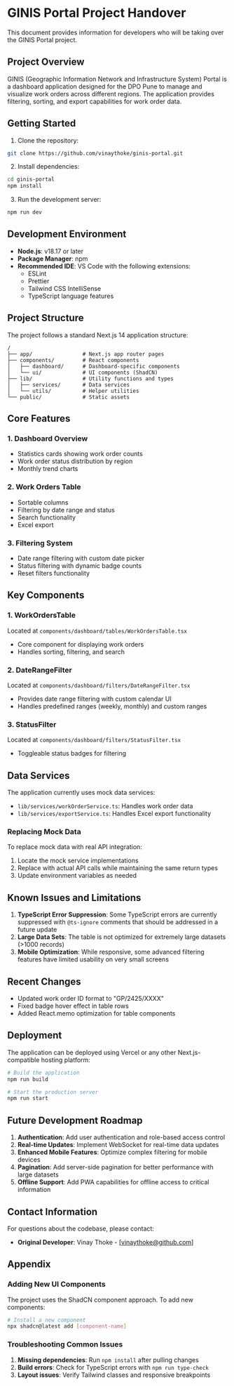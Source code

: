 # GINIS Portal Project Handover

This document provides information for developers who will be taking over the GINIS Portal project.

## Project Overview

GINIS (Geographic Information Network and Infrastructure System) Portal is a dashboard application designed for the DPO Pune to manage and visualize work orders across different regions. The application provides filtering, sorting, and export capabilities for work order data.

## Getting Started

1. Clone the repository:
```bash
git clone https://github.com/vinaythoke/ginis-portal.git
```

2. Install dependencies:
```bash
cd ginis-portal
npm install
```

3. Run the development server:
```bash
npm run dev
```

## Development Environment

- **Node.js**: v18.17 or later
- **Package Manager**: npm
- **Recommended IDE**: VS Code with the following extensions:
  - ESLint
  - Prettier
  - Tailwind CSS IntelliSense
  - TypeScript language features

## Project Structure

The project follows a standard Next.js 14 application structure:

```
/
├── app/                # Next.js app router pages
├── components/         # React components
│   ├── dashboard/      # Dashboard-specific components
│   └── ui/             # UI components (ShadCN)
├── lib/                # Utility functions and types
│   ├── services/       # Data services
│   └── utils/          # Helper utilities
└── public/             # Static assets
```

## Core Features

### 1. Dashboard Overview
- Statistics cards showing work order counts
- Work order status distribution by region
- Monthly trend charts

### 2. Work Orders Table
- Sortable columns
- Filtering by date range and status
- Search functionality
- Excel export

### 3. Filtering System
- Date range filtering with custom date picker
- Status filtering with dynamic badge counts
- Reset filters functionality

## Key Components

### 1. WorkOrdersTable
Located at `components/dashboard/tables/WorkOrdersTable.tsx`
- Core component for displaying work orders
- Handles sorting, filtering, and search

### 2. DateRangeFilter
Located at `components/dashboard/filters/DateRangeFilter.tsx`
- Provides date range filtering with custom calendar UI
- Handles predefined ranges (weekly, monthly) and custom ranges

### 3. StatusFilter
Located at `components/dashboard/filters/StatusFilter.tsx`
- Toggleable status badges for filtering

## Data Services

The application currently uses mock data services:

- `lib/services/workOrderService.ts`: Handles work order data
- `lib/services/exportService.ts`: Handles Excel export functionality

### Replacing Mock Data

To replace mock data with real API integration:

1. Locate the mock service implementations
2. Replace with actual API calls while maintaining the same return types
3. Update environment variables as needed

## Known Issues and Limitations

1. **TypeScript Error Suppression**: Some TypeScript errors are currently suppressed with `@ts-ignore` comments that should be addressed in a future update
2. **Large Data Sets**: The table is not optimized for extremely large datasets (>1000 records)
3. **Mobile Optimization**: While responsive, some advanced filtering features have limited usability on very small screens

## Recent Changes

- Updated work order ID format to "GP/2425/XXXX"
- Fixed badge hover effect in table rows
- Added React.memo optimization for table components

## Deployment

The application can be deployed using Vercel or any other Next.js-compatible hosting platform:

```bash
# Build the application
npm run build

# Start the production server
npm run start
```

## Future Development Roadmap

1. **Authentication**: Add user authentication and role-based access control
2. **Real-time Updates**: Implement WebSocket for real-time data updates
3. **Enhanced Mobile Features**: Optimize complex filtering for mobile devices
4. **Pagination**: Add server-side pagination for better performance with large datasets
5. **Offline Support**: Add PWA capabilities for offline access to critical information

## Contact Information

For questions about the codebase, please contact:

- **Original Developer**: Vinay Thoke - [vinaythoke@github.com]

## Appendix

### Adding New UI Components

The project uses the ShadCN component approach. To add new components:

```bash
# Install a new component
npx shadcn@latest add [component-name]
```

### Troubleshooting Common Issues

1. **Missing dependencies**: Run `npm install` after pulling changes
2. **Build errors**: Check for TypeScript errors with `npm run type-check`
3. **Layout issues**: Verify Tailwind classes and responsive breakpoints 